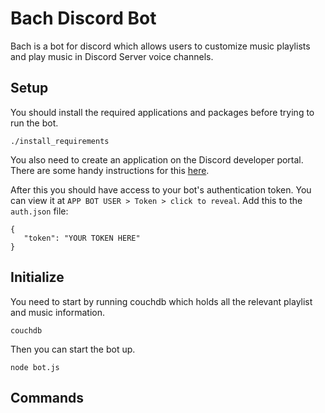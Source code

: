 # Bach Discord Bot

Bach is a bot for discord which allows users to customize music playlists and play music in Discord Server voice channels.

## Setup

You should install the required applications and packages before trying to
run the bot.

```
./install_requirements
```

You also need to create an application on the Discord developer portal. There are some handy instructions for this [here](https://github.com/reactiflux/discord-irc/wiki/Creating-a-discord-bot-&-getting-a-token).

After this you should have access to your bot's authentication token. You can view it at `APP BOT USER > Token > click to reveal`. Add this to the `auth.json` file:

```
{
   "token": "YOUR TOKEN HERE"
}
```

## Initialize

You need to start by running couchdb which holds all the relevant playlist and music information.

```
couchdb
```

Then you can start the bot up.

```
node bot.js
```

## Commands
